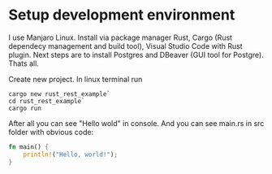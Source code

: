 # Setup development environment
I use Manjaro Linux. 
Install via package manager Rust, Cargo (Rust dependecy management and build tool), Visual Studio Code with Rust plugin.
Next steps are to install Postgres and DBeaver (GUI tool for Postgre).
Thats all.

Create new project. In linux terminal run 

```
cargo new rust_rest_example` 
cd rust_rest_example`
cargo run
```

After all you can see "Hello wold" in console. And you can see main.rs in src folder with obvious code:

```rust
fn main() {
    println!("Hello, world!");
}
``` 

 